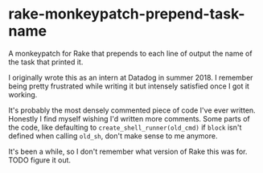 # rake-monkeypatch-prepend-task-name

A monkeypatch for Rake that prepends to each line of output the name of the task that printed it.

I originally wrote this as an intern at Datadog in summer 2018. I remember being pretty frustrated while writing it but intensely satisfied once I got it working.

It's probably the most densely commented piece of code I've ever written. Honestly I find myself wishing I'd written more comments. Some parts of the code, like defaulting to `create_shell_runner(old_cmd)` if `block` isn't defined when calling `old_sh`, don't make sense to me anymore.

It's been a while, so I don't remember what version of Rake this was for. TODO figure it out.
